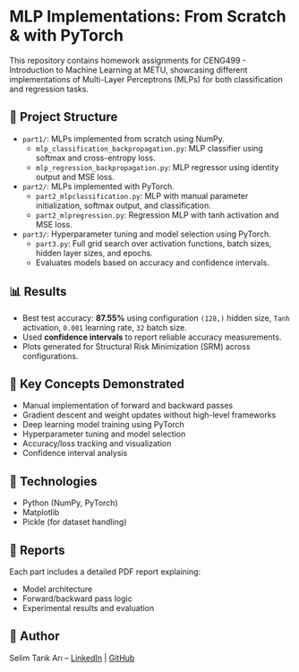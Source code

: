# MLP Implementations: From Scratch & with PyTorch

This repository contains homework assignments for CENG499 - Introduction to Machine Learning at METU, showcasing different implementations of Multi-Layer Perceptrons (MLPs) for both classification and regression tasks.

## 📂 Project Structure

- `part1/`: MLPs implemented from scratch using NumPy.
  - `mlp_classification_backpropagation.py`: MLP classifier using softmax and cross-entropy loss.
  - `mlp_regression_backpropagation.py`: MLP regressor using identity output and MSE loss.
- `part2/`: MLPs implemented with PyTorch.
  - `part2_mlpclassification.py`: MLP with manual parameter initialization, softmax output, and classification.
  - `part2_mlpregression.py`: Regression MLP with tanh activation and MSE loss.
- `part3/`: Hyperparameter tuning and model selection using PyTorch.
  - `part3.py`: Full grid search over activation functions, batch sizes, hidden layer sizes, and epochs.
  - Evaluates models based on accuracy and confidence intervals.

## 📊 Results

- Best test accuracy: **87.55%** using configuration `(128,)` hidden size, `Tanh` activation, `0.001` learning rate, `32` batch size.
- Used **confidence intervals** to report reliable accuracy measurements.
- Plots generated for Structural Risk Minimization (SRM) across configurations.

## 🧠 Key Concepts Demonstrated

- Manual implementation of forward and backward passes
- Gradient descent and weight updates without high-level frameworks
- Deep learning model training using PyTorch
- Hyperparameter tuning and model selection
- Accuracy/loss tracking and visualization
- Confidence interval analysis

## 🔧 Technologies

- Python (NumPy, PyTorch)
- Matplotlib
- Pickle (for dataset handling)

## 🧾 Reports

Each part includes a detailed PDF report explaining:
- Model architecture
- Forward/backward pass logic
- Experimental results and evaluation


## 👤 Author
Selim Tarık Arı – [LinkedIn](https://linkedin.com/in/selim-tarik-ari) | [GitHub](https://github.com/SelTarARI)
